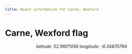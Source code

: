 ```yaml
---
title: Beach information for Carne, Wexford
---
```

# Carne, Wexford <span class="material-icons" color="blue">flag</span>

<div align="center"><i>latitude: 52.19971056 longitude: -6.34870794</i></div>